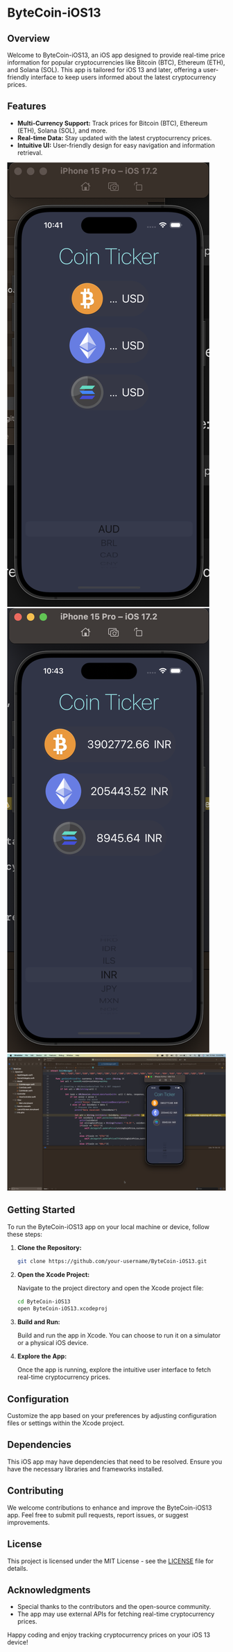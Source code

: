 # ByteCoin-iOS13

## Overview

Welcome to ByteCoin-iOS13, an iOS app designed to provide real-time price information for popular cryptocurrencies like Bitcoin (BTC), Ethereum (ETH), and Solana (SOL). This app is tailored for iOS 13 and later, offering a user-friendly interface to keep users informed about the latest cryptocurrency prices.

## Features

- **Multi-Currency Support:** Track prices for Bitcoin (BTC), Ethereum (ETH), Solana (SOL), and more.
- **Real-time Data:** Stay updated with the latest cryptocurrency prices.
- **Intuitive UI:** User-friendly design for easy navigation and information retrieval.

![ByteCoin Screen1](Images/Img0.png)
![ByteCoin Screen2](Images/Img2.png)
![ByteCoin Screen3](Images/Img3.png)


## Getting Started

To run the ByteCoin-iOS13 app on your local machine or device, follow these steps:

1. **Clone the Repository:**

   ```bash
   git clone https://github.com/your-username/ByteCoin-iOS13.git
   ```

2. **Open the Xcode Project:**

   Navigate to the project directory and open the Xcode project file:

   ```bash
   cd ByteCoin-iOS13
   open ByteCoin-iOS13.xcodeproj
   ```

3. **Build and Run:**

   Build and run the app in Xcode. You can choose to run it on a simulator or a physical iOS device.

4. **Explore the App:**

   Once the app is running, explore the intuitive user interface to fetch real-time cryptocurrency prices.

## Configuration

Customize the app based on your preferences by adjusting configuration files or settings within the Xcode project.

## Dependencies

This iOS app may have dependencies that need to be resolved. Ensure you have the necessary libraries and frameworks installed.

## Contributing

We welcome contributions to enhance and improve the ByteCoin-iOS13 app. Feel free to submit pull requests, report issues, or suggest improvements.

## License

This project is licensed under the MIT License - see the [LICENSE](LICENSE) file for details.

## Acknowledgments

- Special thanks to the contributors and the open-source community.
- The app may use external APIs for fetching real-time cryptocurrency prices.

Happy coding and enjoy tracking cryptocurrency prices on your iOS 13 device!
